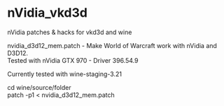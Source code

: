 # nVidia_vkd3d
nVidia patches &amp; hacks for vkd3d and wine

nvidia_d3d12_mem.patch - Make World of Warcraft work with nVidia and D3D12.  
Tested with nVidia GTX 970 - Driver 396.54.9  
  
Currently tested with wine-staging-3.21  
  
cd wine/source/folder  
patch -p1 < nvidia_d3d12_mem.patch  

